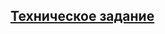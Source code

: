 

## [Техническое задание](https://docs.google.com/file/d/1Rn3HYKO7rVPxqkUr6QtR1axqPue6iW0N80mIQYQFFA0)
